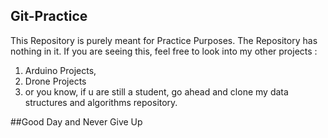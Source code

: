 ## Git-Practice 
This Repository is purely meant for Practice Purposes. The Repository has nothing in it. If you are seeing this, feel free to look into
my other projects :

1. Arduino Projects, 
2. Drone Projects 
3. or you know, if u are still a student, go ahead and clone my data structures and algorithms repository. 

##Good Day and Never Give Up 
